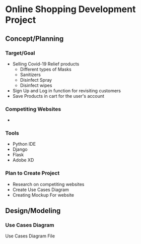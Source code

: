 # Online Shopping Development Project

## Concept/Planning
### Target/Goal
- Selling Covid-19 Relief products
  - Different types of Masks
  - Sanitizers
  - Disinfect Spray
  - Disinfect wipes
- Sign Up and Log in function for revisiting customers
- Save Products in cart for the user's account 
### Competiting Websites 
- 
### Tools
- Python IDE
- Django
- Flask
- Adobe XD
### Plan to Create Project
- Research on competiting websites
- Create Use Cases Diagram
- Creating Mockup For website
  
## Design/Modeling

### Use Cases Diagram
Use Cases Diagram File

